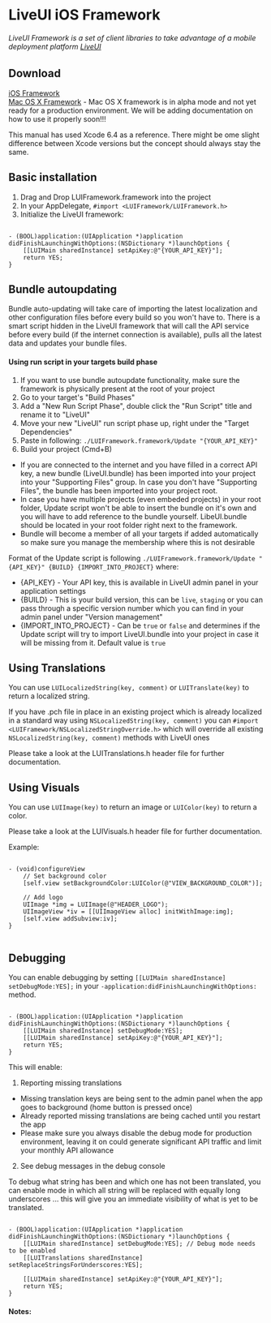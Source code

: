 LiveUI iOS Framework
================

###### LiveUI Framework is a set of client libraries to take advantage of a mobile deployment platform [LiveUI](http://www.liveui.io/) 

## Download
[iOS Framework](https://github.com/Ridiculous-Innovations/LUI/tree/master/iOS/LUIFramework/Latest)  
[Mac OS X Framework](https://github.com/Ridiculous-Innovations/LUI/tree/master/iOS/LUIFramework/Latest) - Mac OS X framework is in alpha mode and not yet ready for a production environment. We will be adding documentation on how to use it properly soon!!!

This manual has used Xcode 6.4 as a reference. There might be ome slight difference between Xcode versions but the concept should always stay the same.

## Basic installation

1. Drag and Drop LUIFramework.framework into the project
2. In your AppDelegate, ```#import <LUIFramework/LUIFramework.h>```
3. Initialize the LiveUI framework:

```obj-c

- (BOOL)application:(UIApplication *)application didFinishLaunchingWithOptions:(NSDictionary *)launchOptions {
    [[LUIMain sharedInstance] setApiKey:@"{YOUR_API_KEY}"];
    return YES;
}

```

## Bundle autoupdating
Bundle auto-updating will take care of importing the latest localization and other configuration files before every build so you won't have to. There is a smart script hidden in the LiveUI framework that will call the API service before every build (if the internet connection is available), pulls all the latest data and updates your bundle files.

#### Using run script in your targets build phase

1. If you want to use bundle autoupdate functionality, make sure the framework is physically present at the root of your project
3. Go to your target's "Build Phases"
4. Add a "New Run Script Phase", double click the "Run Script" title and rename it to "LiveUI"
5. Move your new "LiveUI" run script phase up, right under the "Target Dependencies"
6. Paste in following: ```./LUIFramework.framework/Update "{YOUR_API_KEY}"```
7. Build your project (Cmd+B)
  * If you are connected to the internet and you have filled in a correct API key, a new bundle (LiveUI.bundle) has been imported into your project into your "Supporting Files" group. In case you don't have "Supporting Files", the bundle has been imported into your project root.
  * In case you have multiple projects (even embeded projects) in your root folder, Update script won't be able to insert the bundle on it's own and you will have to add reference to the bundle yourself. LibeUI.bundle should be located in your root folder right next to the framework.
  * Bundle will become a member of all your targets if added automatically so make sure you manage the membership where this is not desirable
  
<!--
#### Using run script in re-actions in your scheme

1. Edit your app's scheme (you can do so by tapping on the "run/build" button while holding Alt (option) key)
2. Open Build, Run or Archive (or all of them one by one if you always want to update assets)
3. Select Pre-actions
4. Add a "New Run Script Action"
5. Continue with step 6 of the "Using run script in your targets build phase"

Note:  
You can set a different "Update" configuration for example for your Archive/Release phase, etc ...
-->
  
Format of the Update script is following  ```./LUIFramework.framework/Update "{API_KEY}" {BUILD} {IMPORT_INTO_PROJECT}``` where:
  * {API_KEY} - Your API key, this is available in LiveUI admin panel in your application settings
  * {BUILD} - This is your build version, this can be `live`, `staging` or you can pass through a specific version number which you can find in your admin panel under "Version management"
  * {IMPORT_INTO_PROJECT} - Can be `true` or `false` and determines if the Update script will try to import LiveUI.bundle into your project in case it will be missing from it. Default value is `true`

## Using Translations
You can use ```LUILocalizedString(key, comment)``` or ```LUITranslate(key)``` to return a localized string.

If you have .pch file in place in an existing project which is already localized in a standard way using ```NSLocalizedString(key, comment)``` you can ```#import <LUIFramework/NSLocalizedStringOverride.h>``` which will override all existing ```NSLocalizedString(key, comment)``` methods with LiveUI ones

Please take a look at the LUITranslations.h header file for further documentation.

## Using Visuals
You can use ```LUIImage(key)``` to return an image or ```LUIColor(key)``` to return a color.

Please take a look at the LUIVisuals.h header file for further documentation.

Example:
```obj-c

- (void)configureView
	// Set background color
    [self.view setBackgroundColor:LUIColor(@"VIEW_BACKGROUND_COLOR")];
    
	// Add logo
    UIImage *img = LUIImage(@"HEADER_LOGO");
    UIImageView *iv = [[UIImageView alloc] initWithImage:img];
    [self.view addSubview:iv];
}
	
```

## Debugging
You can enable debugging by setting ```[[LUIMain sharedInstance] setDebugMode:YES];``` in your ```-application:didFinishLaunchingWithOptions:``` method.

```obj-c

- (BOOL)application:(UIApplication *)application didFinishLaunchingWithOptions:(NSDictionary *)launchOptions {
    [[LUIMain sharedInstance] setDebugMode:YES];
	[[LUIMain sharedInstance] setApiKey:@"{YOUR_API_KEY}"];
    return YES;
}

```

This will enable:

1. Reporting missing translations
  * Missing translation keys are being sent to the admin panel when the app goes to background (home button is pressed once)
  * Already reported missing translations are being cached until you restart the app
  * Please make sure you always disable the debug mode for production environment, leaving it on could generate significant API traffic and limit your monthly API allowance
2. See debug messages in the debug console

To debug what string has been and which one has not been translated, you can enable mode in which all string will be replaced with equally long underscores ... this will give you an immediate visibility of what is yet to be translated.

```obj-c

- (BOOL)application:(UIApplication *)application didFinishLaunchingWithOptions:(NSDictionary *)launchOptions {
    [[LUIMain sharedInstance] setDebugMode:YES]; // Debug mode needs to be enabled
	[[LUITranslations sharedInstance] setReplaceStringsForUnderscores:YES];
	
	[[LUIMain sharedInstance] setApiKey:@"{YOUR_API_KEY}"];
    return YES;
}

```

#### Notes:
